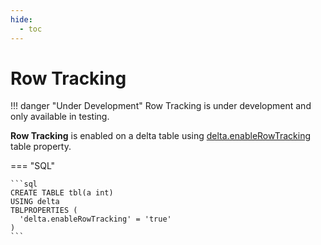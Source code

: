 ```yaml
---
hide:
  - toc
---
```


# Row Tracking

!!! danger "Under Development"
    Row Tracking is under development and only available in testing.

**Row Tracking** is enabled on a delta table using [delta.enableRowTracking](../DeltaConfigs.md#ROW_TRACKING_ENABLED) table property.

=== "SQL"

    ```sql
    CREATE TABLE tbl(a int)
    USING delta
    TBLPROPERTIES (
      'delta.enableRowTracking' = 'true'
    )
    ```
